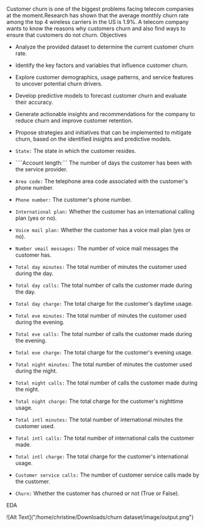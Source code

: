 Customer churn is one of the biggest problems facing telecom companies at the moment.Research has shown that the average monthly churn rate among the top 4 wireless carriers in the US is 1.9%. A telecom company wants to know the reasons why customers churn and also find ways to ensure that customers do not churn.
Objectives
* Analyze the provided dataset to determine the current customer churn rate.
* Identify the key factors and variables that influence customer churn.
* Explore customer demographics, usage patterns, and service features to uncover potential churn drivers.
* Develop predictive models to forecast customer churn and evaluate their accuracy.
* Generate actionable insights and recommendations for the company to reduce churn and improve customer retention.
* Propose strategies and initiatives that can be implemented to mitigate churn, based on the identified insights and predictive models.

* ```State:``` The state in which the customer resides.
* ````Account length:``` The number of days the customer has been with the service provider.
* ```Area code:``` The telephone area code associated with the customer's phone number.
* ```Phone number:``` The customer's phone number.
* ```International plan:``` Whether the customer has an international calling plan (yes or no).
* ```Voice mail plan:``` Whether the customer has a voice mail plan (yes or no).
* ```Number vmail messages:``` The number of voice mail messages the customer has.
* ```Total day minutes:``` The total number of minutes the customer used during the day.
* ```Total day calls:``` The total number of calls the customer made during the day.
* ```Total day charge:``` The total charge for the customer's daytime usage.
* ```Total eve minutes:``` The total number of minutes the customer used during the evening.
* ```Total eve calls:``` The total number of calls the customer made during the evening.
* ```Total eve charge:``` The total charge for the customer's evening usage.
* ```Total night minutes:``` The total number of minutes the customer used during the night.
* ```Total night calls:``` The total number of calls the customer made during the night.
* ```Total night charge:``` The total charge for the customer's nighttime usage.
* ```Total intl minutes:``` The total number of international minutes the customer used.
* ```Total intl calls:``` The total number of international calls the customer made.
* ```Total intl charge:``` The total charge for the customer's international usage.
* ```Customer service calls:``` The number of customer service calls made by the customer.
* ```Churn:``` Whether the customer has churned or not (True or False).

EDA

![Alt Text]("/home/christine/Downloads/churn dataset/image/output.png")
